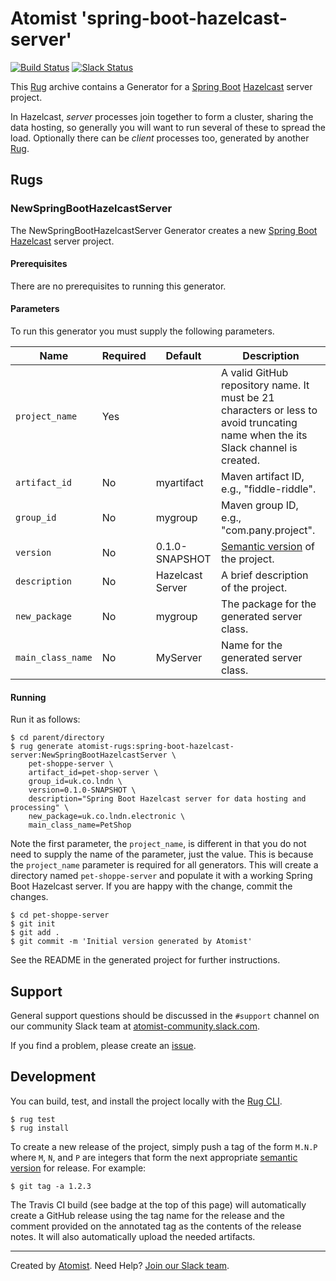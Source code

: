 # Atomist 'spring-boot-hazelcast-server'

[![Build Status](https://travis-ci.org/atomist-rugs/spring-boot-hazelcast-server.svg?branch=master)](https://travis-ci.org/atomist-rugs/spring-boot-hazelcast-server)
[![Slack Status](https://join.atomist.com/badge.svg)](https://join.atomist.com)

This [Rug][rug] archive contains a Generator for a [Spring Boot][boot]
[Hazelcast][hazelcast] server project.

In Hazelcast, *server* processes join together to form a cluster, sharing the data hosting, so
generally you will want to run several of these to spread the load.
Optionally there can be *client* processes too, generated by another [Rug][rug].

[rug]: http://docs.atomist.com/
[boot]: https://projects.spring.io/spring-boot/
[hazelcast]: https://hazelcast.org/

## Rugs

### NewSpringBootHazelcastServer

The NewSpringBootHazelcastServer Generator creates a new [Spring
Boot][boot] [Hazelcast][hazelcast] server project.

[boot]: https://projects.spring.io/spring-boot/
[hazelcast]: https://hazelcast.org/

#### Prerequisites

There are no prerequisites to running this generator.

#### Parameters

To run this generator you must supply the following parameters.

Name | Required | Default | Description
-----|----------|---------|------------
`project_name` | Yes | |  A valid GitHub repository name.  It must be 21 characters or less to avoid truncating name when the its Slack channel is created.
`artifact_id` | No | myartifact | Maven artifact ID, e.g., "fiddle-riddle".
`group_id` | No | mygroup |  Maven group ID, e.g., "com.pany.project".
`version` | No | 0.1.0-SNAPSHOT | [Semantic version][semver] of the project.
`description` | No | Hazelcast Server | A brief description of the project.
`new_package` | No | mygroup | The package for the generated server class.
`main_class_name` | No | MyServer | Name for the generated server class.

[semver]: http://semver.org

#### Running

Run it as follows:

```
$ cd parent/directory
$ rug generate atomist-rugs:spring-boot-hazelcast-server:NewSpringBootHazelcastServer \
    pet-shoppe-server \
    artifact_id=pet-shop-server \
    group_id=uk.co.lndn \
    version=0.1.0-SNAPSHOT \
    description="Spring Boot Hazelcast server for data hosting and processing" \
    new_package=uk.co.lndn.electronic \
    main_class_name=PetShop
```

Note the first parameter, the `project_name`, is different in that you
do not need to supply the name of the parameter, just the value.  This
is because the `project_name` parameter is required for all
generators.  This will create a directory named `pet-shoppe-server` and
populate it with a working Spring Boot Hazelcast server.  If you are happy
with the change, commit the changes.

```
$ cd pet-shoppe-server
$ git init
$ git add .
$ git commit -m 'Initial version generated by Atomist'
```

See the README in the generated project for further instructions.

## Support

General support questions should be discussed in the `#support`
channel on our community Slack team
at [atomist-community.slack.com][slack].

If you find a problem, please create an [issue][].

[issue]: https://github.com/atomist-rugs/spring-boot-hazelcast-server/issues

## Development

You can build, test, and install the project locally with
the [Rug CLI][cli].

[cli]: https://github.com/atomist/rug-cli

```
$ rug test
$ rug install
```

To create a new release of the project, simply push a tag of the form
`M.N.P` where `M`, `N`, and `P` are integers that form the next
appropriate [semantic version][semver] for release.  For example:

[semver]: http://semver.org

```
$ git tag -a 1.2.3
```

The Travis CI build (see badge at the top of this page) will
automatically create a GitHub release using the tag name for the
release and the comment provided on the annotated tag as the contents
of the release notes.  It will also automatically upload the needed
artifacts.

---
Created by [Atomist][atomist].
Need Help?  [Join our Slack team][slack].

[atomist]: https://www.atomist.com/
[slack]: https://join.atomist.com/
